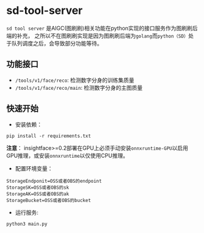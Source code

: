 # sd-tool-server

`sd tool server` 是AIGC(图刷刷)相关功能在python实现的接口服务作为图刷刷后端的补充， 之所以不在图刷刷实现是因为图刷刷后端为`golang`而`python（SD）`处于队列调度之后，会导致部分功能等待。

## 功能接口
- `/tools/v1/face/reco`: 检测数字分身的训练集质量
- `/tools/v1/face/reco/main`: 检测数字分身的主图质量

## 快速开始


- 安装依赖：
```shell
pip install -r requirements.txt

```
**注意**：
insightface>=0.2部署在GPU上必须手动安装`onnxruntime-GPU`以启用GPU推理，或安装`onnxruntime`以仅使用CPU推理。

- 配置环境变量：
```shell
StorageEndponit=OSS或者OBS的endpoint
StorageSK=OSS或者OBS的sk
StorageAK=OSS或者OBS的ak
StorageBucket=OSS或者OBS的bucket

```
- 运行服务:
```shell
python3 main.py 
```
